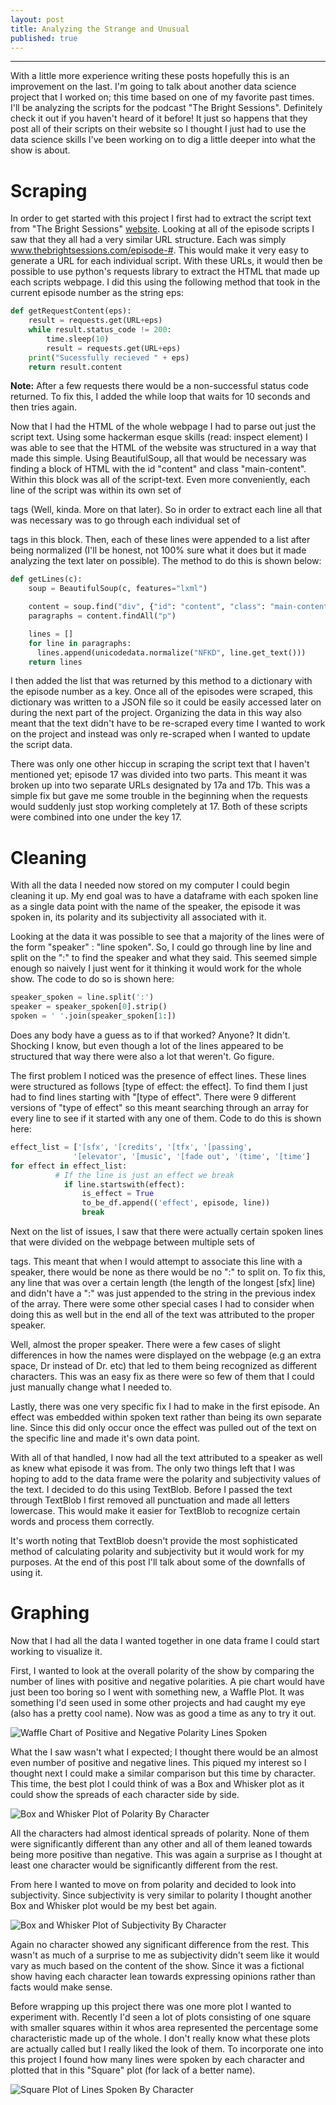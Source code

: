 ```yaml
---
layout: post
title: Analyzing the Strange and Unusual
published: true
---
```


---
With a little more experience writing these posts hopefully this is an improvement on the last. I'm going to talk about another data science project that I worked on; this time based on one of my favorite past times. I'll be analyzing the scripts for the podcast "The Bright Sessions". Definitely check it out if you haven't heard of it before! It just so happens that they post all of their scripts on their website so I thought I just had to use the data science skills I've been working on to dig a little deeper into what the show is about.

# Scraping

In order to get started with this project I first had to extract the script text from "The Bright Sessions" [website](http://www.thebrightsessions.com/). Looking at all of the episode scripts I saw that they all had a very similar URL structure. Each was simply www.thebrightsessions.com/episode-#. This would make it very easy to generate a URL for each individual script. With these URLs, it would then be possible to use python's requests library to extract the HTML that made up each scripts webpage. I did this using the following method that took in the current episode number as the string eps:

```python
def getRequestContent(eps):
    result = requests.get(URL+eps)
    while result.status_code != 200:
        time.sleep(10)
        result = requests.get(URL+eps)
    print("Sucessfully recieved " + eps)
    return result.content
```
**Note:** After a few requests there would be a non-successful status code returned. To fix this, I added the while loop that waits for 10 seconds and then tries again.

Now that I had the HTML of the whole webpage I had to parse out just the script text. Using some hackerman esque skills (read: inspect element) I was able to see that the HTML of the website was structured in a way that made this simple. Using BeautifulSoup, all that would be necessary was finding a block of HTML with the id "content" and class "main-content". Within this block was all of the script-text. Even more conveniently, each line of the script was within its own set of <p> tags (Well, kinda. More on that later). So in order to extract each line all that was necessary was to go through each individual set of <p> tags in this block. Then, each of these lines were appended to a list after being normalized (I'll be honest, not 100% sure what it does but it made analyzing the text later on possible). The method to do this is shown below:

```python
def getLines(c):
    soup = BeautifulSoup(c, features="lxml")

    content = soup.find("div", {"id": "content", "class": "main-content"})
    paragraphs = content.findAll("p")

    lines = []
    for line in paragraphs:
      lines.append(unicodedata.normalize("NFKD", line.get_text()))
    return lines
```

I then added the list that was returned by this method to a dictionary with the episode number as a key. Once all of the episodes were scraped, this dictionary was written to a JSON file so it could be easily accessed later on during the next part of the project. Organizing the data in this way also meant that the text didn't have to be re-scraped every time I wanted to work on the project and instead was only re-scraped when I wanted to update the script data.  

There was only one other hiccup in scraping the script text that I haven't mentioned yet; episode 17 was divided into two parts. This meant it was broken up into two separate URLs designated by 17a and 17b. This was a simple fix but gave me some trouble in the beginning when the requests would suddenly just stop working completely at 17. Both of these scripts were combined into one under the key 17.

# Cleaning

With all the data I needed now stored on my computer I could begin cleaning it up. My end goal was to have a dataframe with each spoken line as a single data point with the name of the speaker, the episode it was spoken in, its polarity and its subjectivity all associated with it.

Looking at the data it was possible to see that a majority of the lines were of the form "speaker" : "line spoken". So, I could go through line by line and split on the ":" to find the speaker and what they said. This seemed simple enough so naively I just went for it thinking it would work for the whole show. The code to do so is shown here:

```python
speaker_spoken = line.split(':')
speaker = speaker_spoken[0].strip()
spoken = ' '.join(speaker_spoken[1:])
```
 Does any body have a guess as to if that worked? Anyone? It didn't. Shocking I know, but even though a lot of the lines appeared to be structured that way there were also a lot that weren't. Go figure.

The first problem I noticed was the presence of effect lines. These lines were structured as follows [type of effect: the effect]. To find them I just had to find lines starting with "[type of effect". There were 9 different versions of "type of effect" so this meant searching through an array for every line to see if it started with any one of them. Code to do this is shown here:

```python
effect_list = ['[sfx', '[credits', '[tfx', '[passing',
              '[elevator', '[music', '[fade out', '(time', '[time']
for effect in effect_list:
          # If the line is just an effect we break
            if line.startswith(effect):
                is_effect = True
                to_be_df.append(('effect', episode, line))
                break
```

Next on the list of issues, I saw that there were actually certain spoken lines that were divided on the webpage between multiple sets of <p> tags. This meant that when I would attempt to associate this line with a speaker, there would be none as there would be no ":" to split on. To fix this, any line that was over a certain length (the length of the longest [sfx] line) and didn't have a ":" was just appended to the string in the previous index of the array. There were some other special cases I had to consider when doing this as well but in the end all of the text was attributed to the proper speaker.

Well, almost the proper speaker. There were a few cases of slight differences in how the names were displayed on the webpage (e.g an extra space, Dr instead of Dr. etc) that led to them being recognized as different characters. This was an easy fix as there were so few of them that I could just manually change what I needed to.

Lastly, there was one very specific fix I had to make in the first episode. An effect was embedded within spoken text rather than being its own separate line. Since this did only occur once the effect was pulled out of the text on the specific line and made it's own data point.

With all of that handled, I now had all the text attributed to a speaker as well as knew what episode it was from. The only two things left that I was hoping to add to the data frame were the polarity and subjectivity values of the text. I decided to do this using TextBlob. Before I passed the text through TextBlob I first removed all punctuation and made all letters lowercase. This would make it easier for TextBlob to recognize certain words and process them correctly.

It's worth noting that TextBlob doesn't provide the most sophisticated method of calculating polarity and subjectivity but it would work for my purposes. At the end of this post I'll talk about some of the downfalls of using it.

# Graphing

Now that I had all the data I wanted together in one data frame I could start working to visualize it.

First, I wanted to look at the overall polarity of the show by comparing the number of lines with positive and negative polarities. A pie chart would have just been too boring so I went with something new, a Waffle Plot. It was something I'd seen used in some other projects and had caught my eye (also has a pretty cool name). Now was as good a time as any to try it out.

![Waffle Chart of Positive and Negative Polarity Lines Spoken](/images/PositiveVsNegativeWaffleChart.PNG)

What the I saw wasn't what I expected; I thought there would be an almost even number of positive and negative lines. This piqued my interest so I thought next I could make a similar comparison but this time by character. This time, the best plot I could think of was a Box and Whisker plot as it could show the spreads of each character side by side.

![Box and Whisker Plot of Polarity By Character](/images/PolarityByCharacter.PNG)

All the characters had almost identical spreads of polarity. None of them were significantly different than any other and all of them leaned towards being more positive than negative. This was again a surprise as I thought at least one character would be significantly different from the rest.

From here I wanted to move on from polarity and decided to look into subjectivity. Since subjectivity is very similar to polarity I thought another Box and Whisker plot would be my best bet again.

![Box and Whisker Plot of Subjectivity By Character](/images/SubjectivityByCharacter.PNG)

Again no character showed any significant difference from the rest. This wasn't as much of a surprise to me as subjectivity didn't seem like it would vary as much based on the content of the show. Since it was a fictional show having each character lean towards expressing opinions rather than facts would make sense.

Before wrapping up this project there was one more plot I wanted to experiment with. Recently I'd seen a lot of plots consisting of one square with smaller squares within it whos area represented the percentage some characteristic made up of the whole. I don't really know what these plots are actually called but I really liked the look of them. To incorporate one into this project I found how many lines were spoken by each character and plotted that in this "Square" plot (for lack of a better name).

![Square Plot of Lines Spoken By Character](/images/SpokenLinesByCharacter.PNG)
